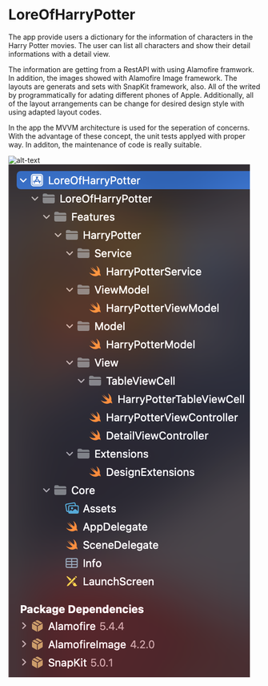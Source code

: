 # LoreOfHarryPotter

The app provide users a dictionary for the information of characters in the Harry Potter movies. The user can list all characters and show their detail informations with a detail view. 

The information are getting from a RestAPI with using Alamofire framwork. In addition, the images showed with Alamofire Image framework. The layouts are generats and sets with SnapKit framework, also. All of the writed by programmatically for adating different phones of Apple. Additionally, all of the layout arrangements can be change for desired design style with using adapted layout codes.

In the app the MVVM architecture is used for the seperation of concerns. With the advantage of these concept, the unit tests applyed with proper way. In additon, the maintenance of code is really suitable. 


![alt-text](https://github.com/ozanbarisgunaydin/LoreOfHarryPotter/blob/main/LoreOfHarry_Video_Demo%2B.gif) 
![alt-text](https://raw.githubusercontent.com/ozanbarisgunaydin/LoreOfHarryPotter/main/LoreOfHarryPotter_XCode_SideMenu.png) 
